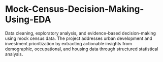 # Mock-Census-Decision-Making-Using-EDA
Data cleaning, exploratory analysis, and evidence-based decision-making using mock census data. The project addresses urban development and investment prioritization by extracting actionable insights from demographic, occupational, and housing data through structured statistical analysis.

